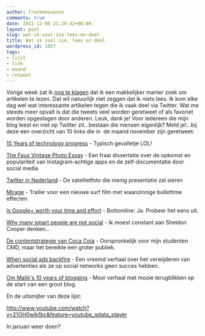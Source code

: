 ```yaml
---
author: frankmeeuwsen
comments: true
date: 2011-12-06 21:29:42+00:00
layout: post
slug: wat-ik-zoal-zie-lees-en-deel
title: Wat ik zoal zie, lees en deel
wordpress_id: 1857
tags:
- lijst
- link
- maand
- retweet
---
```


Vorige week zat ik [nog te klagen](/ik-zoek-een-makkelijker-manier-om-iets-te-lezen/) dat ik een makkelijker manier zoek om artikelen te lezen. Dat wil natuurlijk niet zeggen dat ik niets lees. Ik kom elke dag wel wat interessante artikelen tegen die ik vaak deel via Twitter. Wat me steeds meer opvalt is dat die tweets veel worden geretweet of als favoriet worden opgeslagen door anderen. Leuk, dank je! Voor iedereen die mijn blog leest en niet op Twitter zit...bestaan die mensen eigenlijk? Meld je!...bij deze een overzicht van 10 links die in  de maand november zijn geretweet:

[15 Years of technology progress](http://www.feld.com/wp/archives/2011/11/15-years-of-technology-progress.html) - Typisch gevalletje LOL!

[The Faux Vintage Photo Essay](http://thesocietypages.org/cyborgology/2011/05/14/the-faux-vintage-photo-full-essay-parts-i-ii-and-iii/) - Een fraai dissertatie over de opkomst en populariteit van Instagram-achtige apps en de zelf-documentatie door social media

[Twitter in Nederland](http://www.flickr.com/photos/walkingsf/6276642489/in/photostream/) - De satellietfoto die menig presentatie zal sieren

[Mirage](http://www.youtube.com/watch?v=d0x52u2yzgI&feature=player_embedded) - Trailer voor een nieuwe surf film met waanzinnige bullettime effecten

[Is Google+ worth your time and effort](http://venturebeat.com/2011/11/11/is-google-worth-your-time-and-effort/?obref=obinsite) - Bottomline: Ja. Probeer het eens uit.

[Why many smart people are not social](http://www.rajeshsetty.com/2011/11/13/why-many-smart-people-are-not-social/) - Ik moest constant aan Sheldon Cooper denken...

[De contentstrategie van Coca Cola](http://www.daphnedijkerman.nl/?p=2107) - Oorspronkelijk voor mijn studenten CMD, maar het bereikte een groter publiek.

[When social ads backfire](http://techcrunch.com/2011/11/18/social-ads-backfire/) - Een vreemd verhaal over het verwijderen van advertenties als ze op social networks geen succes hebben.

[Om Malik's 10 years of blogging](http://gigaom.com/2011/11/26/10-years-gigaom/) - Mooi verhaal met mooie terugblikken op de start van een groot blog.

En de uitsmijter van deze lijst:

http://www.youtube.com/watch?v=21OH0wlkfbc&feature=youtube_gdata_player

In januari weer doen?
